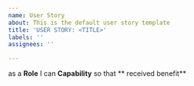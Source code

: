 ```yaml
---
name: User Story
about: This is the default user story template
title: 'USER STORY: <TITLE>'
labels: ''
assignees: ''

---
```


as a **Role** I can **Capability** so that ** received benefit**
